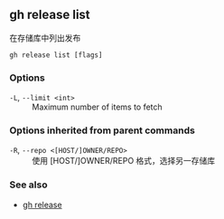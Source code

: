 

## gh release list

在存储库中列出发布

```
gh release list [flags]
```

### Options

<dl class="flags">
	<dt><code>-L</code>, <code>--limit &lt;int&gt;</code></dt>
	<dd>Maximum number of items to fetch</dd>
</dl>

### Options inherited from parent commands

<dl class="flags">
	<dt><code>-R</code>, <code>--repo &lt;[HOST/]OWNER/REPO&gt;</code></dt>
	<dd>使用 [HOST/]OWNER/REPO 格式，选择另一存储库</dd>
</dl>

### See also

-   [gh release](./gh_release)
